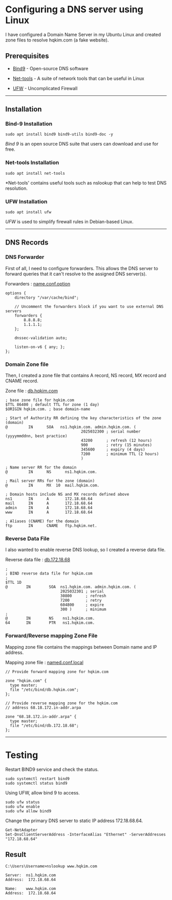 # Configuring a DNS server using Linux

I have configured a Domain Name Server in my Ubuntu Linux and created zone files to resolve hqkim.com (a fake website).

## Prerequisites

* [Bind9](#bind-9-installation) - Open-source DNS software

* [Net-tools](#net-tools-installation) - A suite of network tools that can be useful in Linux

* [UFW](#ufw-installation) - Uncomplicated Firewall

---

## Installation

### Bind-9 Installation
  `sudo apt install bind9 bind9-utils bind9-doc -y`

*Bind 9* is an open source DNS suite that users can download and use for free.

### Net-tools Installation
  `sudo apt install net-tools`

*Net-tools' contains useful tools such as nslookup that can help to test DNS resolution.
  
### UFW Installation
  `sudo apt install ufw`

*UFW* is used to simplify firewall rules in Debian-based Linux.

---

## DNS Records

### DNS Forwarder
First of all, I need to configure forwarders. This allows the DNS server to forward queries that it can't resolve to the assigned DNS server(s).

Forwarders : [name.conf.option](https://github.com/Hyunkyu-Kim-Q/projects/blob/main/DNS_Server_configuration/named.conf.options)

```
options {
    directory "/var/cache/bind";

    // Uncomment the forwarders block if you want to use external DNS servers
    forwarders {
        8.8.8.8;
        1.1.1.1;
    };

    dnssec-validation auto;

    listen-on-v6 { any; };
};
```

### Domain Zone file
Then, I created a zone file that contains A record, NS record, MX record and CNAME record.

Zone file : [db.hqkim.com](https://github.com/Hyunkyu-Kim-Q/projects/blob/main/DNS_Server_configuration/db.hqkim.com)

```
; base zone file for hqkim.com
$TTL 86400 ; default TTL for zone (1 day)
$ORIGIN hqkim.com. ; base domain-name

; Start of Authority RR defining the key characteristics of the zone (domain)
@         IN      SOA   ns1.hqkim.com. admin.hqkim.com. (
                                 2025032300 ; serial number (yyyymmddnn, best practice)
                                 43200      ; refresh (12 hours)
                                 900        ; retry (15 minutes)
                                 345600     ; expiry (4 days)
                                 7200       ; minimum TTL (2 hours)
                                 )

; Name server RR for the domain
@         IN      NS      ns1.hqkim.com.

; Mail server RRs for the zone (domain)
@         IN      MX  10  mail.hqkim.com.

; Domain hosts include NS and MX records defined above
ns1       IN      A       172.18.68.64
mail      IN      A       172.18.68.64
admin     IN      A       172.18.68.64
www       IN      A       172.18.68.64

; Aliases (CNAME) for the domain
ftp       IN      CNAME   ftp.hqkim.net.
```

### Reverse Data File
I also wanted to enable reverse DNS lookup, so I created a reverse data file.

Reverse data file : [db.172.18.68](https://github.com/Hyunkyu-Kim-Q/projects/blob/main/DNS_Server_configuration/db.172.18.68)

```
;
; BIND reverse data file for hqkim.com
;
$TTL 1D
@        IN        SOA  ns1.hqkim.com. admin.hqkim.com. (
                        2025032301 ; serial
                        30800      ; refresh
                        7200       ; retry
                        604800     ; expire
                        300 )      ; minimum
;
@        IN        NS    ns1.hqkim.com.
64       IN        PTR   ns1.hqkim.com.
```

### Forward/Reverse mapping Zone File
Mapping zone file contains the mappings between Domain name and IP address.

Mapping zone file : [named.conf.local](https://github.com/Hyunkyu-Kim-Q/projects/blob/main/DNS_Server_configuration/named.conf.local)

```
// Provide forward mapping zone for hqkim.com

zone "hqkim.com" {
  type master;
  file "/etc/bind/db.hqkim.com";
};

// Provide reverse mapping zone for the hqkim.com
// address 68.18.172.in-addr.arpa

zone "68.18.172.in-addr.arpa" {
  type master;
  file "/etc/bind/db.172.18.68";
};
```

---

# Testing

Restart BIND9 service and check the status.

```
sudo systemctl restart bind9
sudo systemctl status bind9
```

Using UFW, allow bind 9 to access.
```
sudo ufw status
sudo ufw enable
sudo ufw allow bind9
```

Change the primary DNS server to static IP address 172.18.68.64.

```PS
Get-NetAdapter
Set-DnsClientServerAddress -InterfaceAlias "Ethernet" -ServerAddresses "172.18.68.64"
```

## Result

```
C:\Users\Username>nslookup www.hqkim.com

Server:  ns1.hqkim.com
Address:  172.18.68.64

Name:    www.hqkim.com
Address:  172.18.68.64
```

